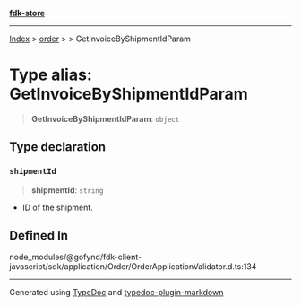 [**fdk-store**](../../../README.md)
***

[Index](../../../API.md) > [order](../../README.md) > [<internal>](../README.md) > GetInvoiceByShipmentIdParam

# Type alias: GetInvoiceByShipmentIdParam

> **GetInvoiceByShipmentIdParam**: `object`

## Type declaration

### `shipmentId`

> **shipmentId**: `string`

- ID of the shipment.

## Defined In

node\_modules/@gofynd/fdk-client-javascript/sdk/application/Order/OrderApplicationValidator.d.ts:134

***
Generated using [TypeDoc](https://typedoc.org/) and [typedoc-plugin-markdown](https://www.npmjs.com/package/typedoc-plugin-markdown)
